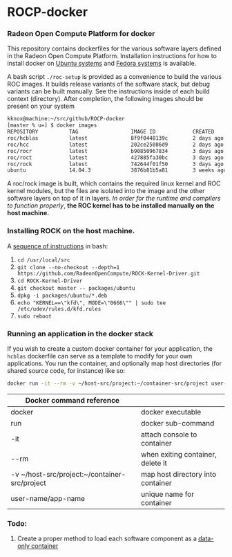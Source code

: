 # ROCP-docker
### Radeon Open Compute Platform for docker
This repository contains dockerfiles for the various software layers defined in the Radeon Open Compute Platform.  Installation instructions for how to install docker on [Ubuntu systems](https://docs.docker.com/v1.8/installation/ubuntulinux/) and [Fedora systems](https://docs.docker.com/v1.8/installation/fedora/) is available.

A bash script `./roc-setup` is provided as a convenience to build the various ROC images.  It builds release variants of the software stack, but debug variants can be built manually.  See the instructions inside of each build context (directory).  After completion, the following images should be present on your system

```bash
kknox@machine:~/src/github/ROCP-docker
[master % u=] $ docker images
REPOSITORY          TAG                 IMAGE ID            CREATED             SIZE
roc/hcblas          latest              8f9f0448139c        2 days ago          2.435 GB
roc/hcc             latest              202ce25086d9        2 days ago          2.43 GB
roc/rocr            latest              b90850967834        3 days ago          1.009 GB
roc/roct            latest              427885fa30bc        3 days ago          933.5 MB
roc/rock            latest              742644f01f50        3 days ago          819.1 MB
ubuntu              14.04.3             3876b81b5a81        3 weeks ago         187.9 MB
```

A roc/rock image is built, which contains the required linux kernel and ROC kernel modules, but the files are isolated into the image and the other software layers on top of it in layers.  *In order for the runtime and compilers to function properly*, **the ROC kernel has to be installed manually on the host machine.**

### Installing ROCK on the host machine.
A [sequence of instructions](https://github.com/RadeonOpenCompute/ROCK-Kernel-Driver#installing-and-configuring-the-kernel) in bash:

1.  `cd /usr/local/src`
2.  `git clone --no-checkout --depth=1 https://github.com/RadeonOpenCompute/ROCK-Kernel-Driver.git`
3.  `cd ROCK-Kernel-Driver`
4.  `git checkout master -- packages/ubuntu`
5.  `dpkg -i packages/ubuntu/*.deb`
6.  `echo "KERNEL==\"kfd\", MODE=\"0666\"" | sudo tee /etc/udev/rules.d/kfd.rules`
7.  `sudo reboot`

### Running an application in the docker stack

If you wish to create a custom docker container for your application, the `hcblas` dockerfile can serve as a template to modify for your own applications.  You run the container, and optionally map host directories (for shared source code, for instance) like so:

```bash
docker run -it --rm -v ~/host-src/project:~/container-src/project user-name/app-name
```

| Docker command reference | |
|-----|-----|
| docker | docker executable|
| run | docker sub-command |
| -it | attach console to container |
| --rm | when exiting container, delete it |
| -v ~/host-src/project:~/container-src/project | map host directory into container |
| user-name/app-name | unique name for container |

### Todo:
1.  Create a proper method to load each software component as a [data-only container](https://docs.docker.com/engine/userguide/containers/dockervolumes/#mount-a-host-directory-as-a-data-volume)
